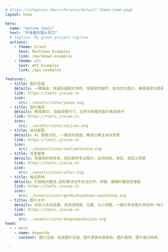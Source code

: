 ```yaml
---
# https://vitepress.dev/reference/default-theme-home-page
layout: home

hero:
  name: "online tools"
  text: "开发者的瑞士军刀"
  # tagline: My great project tagline
  actions:
    - theme: brand
      text: Markdown Examples
      link: /markdown-examples
    - theme: alt
      text: API Examples
      link: /api-examples

features:
  - title: 图片压缩
    details: 一键瘦身，快速压缩图片体积，保留视觉细节，自动优化图片，兼顾速度与质量
    link: https://tools.jvxiao.cn
    icon:
      src: ./assets/icons/yasuo.svg
  - title: 图片裁剪
    details: 精准裁切, 自由调整尺寸、比例与构图的图片裁剪技巧
    link: https://tools.jvxiao.cn
    icon:
      src: ./assets/icons/caijian.svg
  - title: 自动抠图
    details: AI 智能识别, 一键自动抠图，精准分离主体与背景
    link: https://tools.jvxiao.cn
    icon:
      src: ./assets/icons/renlianshibie.svg
  - title: 背景替换
    details: 零基础秒换背景，轻松制作专业图片，支持纯色、渐变、自定义场景
    link: https://tools.jvxiao.cn
    icon:
      src: ./assets/icons/color.svg
  - title: 格式转换
    details: 打破格式壁垒,轻松解决文件无法打开、传输、编辑的兼容性难题
    link: https://tools.jvxiao.cn
    icon:
      src: ./assets/icons/geshizhuanhuan-xuanzhong.svg
  - title: 图片水印
    details: 自定义水印设置，支持透明度、位置、大小调整，一键为多张图片添加统一标识，提升版权保护效率
    link: https://tools.jvxiao.cn
    icon:
      src: ./assets/icons/shipinqushuiyin.svg
head:
  - - meta
    - name: keywords
      content: 图片压缩，在线图片压缩，图片更换背景颜色，图片裁剪，图片格式转换， 图片水印

---
```



